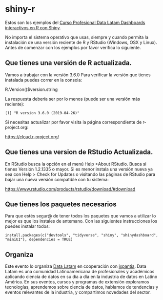 # shiny-r

Estos son los ejemplos del [Curso Profesional Data Latam Dashboards interactivos en R con Shiny](https://www.meetup.com/DataLatam/events/249333775/).

No importa el sistema operativo que usas, siempre y cuando permita la instalación de una versión reciente de R y RStudio (Windows, OSX y Linux). Antes de comenzar con los ejemplos por favor verifica lo siguiente.

## Que tienes una versión de R actualizada. 
Vamos a trabajar con la versión 3.6.0 Para verificar la versión que tienes instalada puedes correr en la consola:

R.Version()$version.string

La respuesta debería ser por lo menos (puede ser una versión más reciente):

    [1] "R version 3.6.0 (2019-04-26)"

Si necesitas actualizar por favor visita la página correspondiente de r-project.org:

https://cloud.r-project.org/

## Que tienes una version de RStudio Actualizada.
En RStudio busca la opción en el menú Help >About RStudio. Busca si tienes Versión 1.2.1335 o mayor. Si es menor instala una versión nueva ya sea con Help > Check for Updates o visitando las páginas de RStudio para bajar una nueva versión compatible con tu sistema:

https://www.rstudio.com/products/rstudio/download/#download

## Que tienes los paquetes necesarios
Para que estés segur@ de tener todos los paquetes que vamos a utilizar lo mejor es que los instales de antemano. Con las siguientes instrucciones los puedes instalar todos:

    install.packages(c("devtools", "tidyverse", "shiny", "shinydashboard", "miniUI"), dependencies = TRUE)

## Organiza
Este evento lo organiza [Data Latam](http://wwww.datalatam.com) en cooperación con [ixpantia](https://www.ixpantia.com). Data Latam es una comunidad Latinoamericana de profesionales y académicos aplicando ciencia de datos en su día a día en la industria de datos en Latino América. En sus eventos, cursos y programas de extensión exploramos tecnologías, aprendemos sobre ciencia de datos, hablamos de tendencias y eventos relevantes de la industria, y compartimos novedades del sector.
